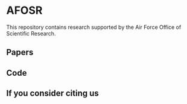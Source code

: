 # AFOSR

This repository contains research supported by the Air Force Office of Scientific Research. 


## Papers

## Code

## If you consider citing us
